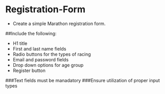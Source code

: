 # Registration-Form

- Create a simple Marathon registration form.

##Include the following:

- H1 title
- First and last name fields
- Radio buttons for the types of racing
- Email and password fields
- Drop down options for age group
- Register button

###Text fields must be manadatory
###Ensure utilization of proper input types
